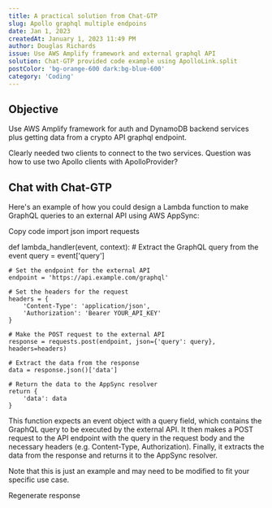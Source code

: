 ```yaml
---
title: A practical solution from Chat-GTP
slug: Apollo graphql multiple endpoins
date: Jan 1, 2023
createdAt: January 1, 2023 11:49 PM
author: Douglas Richards
issue: Use AWS Amplify framework and external graphql API
solution: Chat-GTP provided code example using ApolloLink.split
postColor: 'bg-orange-600 dark:bg-blue-600'
category: 'Coding'
---
```


## Objective

Use AWS Amplify framework for auth and DynamoDB backend services plus getting data from a crypto API graphql endpoint.

Clearly needed two clients to connect to the two services. Question was how to use two Apollo clients with ApolloProvider?

## Chat with Chat-GTP

Here's an example of how you could design a Lambda function to make GraphQL queries to an external API using AWS AppSync:

Copy code
import json
import requests

def lambda_handler(event, context): # Extract the GraphQL query from the event
query = event['query']

    # Set the endpoint for the external API
    endpoint = 'https://api.example.com/graphql'

    # Set the headers for the request
    headers = {
        'Content-Type': 'application/json',
        'Authorization': 'Bearer YOUR_API_KEY'
    }

    # Make the POST request to the external API
    response = requests.post(endpoint, json={'query': query}, headers=headers)

    # Extract the data from the response
    data = response.json()['data']

    # Return the data to the AppSync resolver
    return {
        'data': data
    }

This function expects an event object with a query field, which contains the GraphQL query to be executed by the external API. It then makes a POST request to the API endpoint with the query in the request body and the necessary headers (e.g. Content-Type, Authorization). Finally, it extracts the data from the response and returns it to the AppSync resolver.

Note that this is just an example and may need to be modified to fit your specific use case.

Regenerate response
